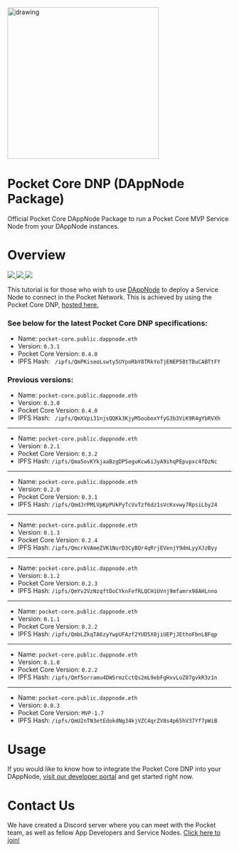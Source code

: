 <div align="left">
  <a href="https://www.pokt.network">
    <img src="https://pokt.network/wp-content/uploads/2018/12/Logo-488x228-px.png" alt="drawing" width="340"/>
  </a>
</div>
<h1 align="left">Pocket Core DNP (DAppNode Package)</h1>

Official Pocket Core DAppNode Package to run a Pocket Core MVP Service Node from your DAppNode instances.

<h1 align="left">Overview</h1>

<div align="left">
    <a  href="https://dappnode.io">
      <img src="https://img.shields.io/badge/dappnode-reference-green.svg"/>
    </a>
    <a  href="https://github.com/pokt-network/pocket-js/releases">
      <img src="https://img.shields.io/badge/version-0.2.0-blue.svg"/>
    </a>
    <a href="https://opensource.org/licenses/MIT">
      <img src="https://img.shields.io/badge/License-MIT-blue.svg"/>
    </a>
</div>

This tutorial is for those who wish to use [DAppNode](https://dappnode.io) to deploy a Service Node to connect in the Pocket Network. This is achieved by using the Pocket Core DNP, [hosted here.](http://github.com/pokt-network/pocket-core-deployments/dappnode)

### See below for the latest Pocket Core DNP specifications:
*   Name: `pocket-core.public.dappnode.eth`
*   Version: `0.3.1`
*   Pocket Core Version: `0.4.0`
*   IPFS Hash: ` /ipfs/QmPKiseoLswty5UYpoRbY8TRkYoTjENEP58tTBuCABTtFY`

### Previous versions:
*   Name: `pocket-core.public.dappnode.eth`
*   Version: `0.3.0`
*   Pocket Core Version: `0.4.0`
*   IPFS Hash: ` /ipfs/QmXVpi31njsQQKk3KjyM5ouboxYfyG3b3ViK9R4gYbRVXh`
---
*   Name: `pocket-core.public.dappnode.eth`
*   Version: `0.2.1`
*   Pocket Core Version: `0.3.2`
*   IPFS Hash: `/ipfs/Qma5ovKYkjaaBzgDP5eguKcw6iJyA9ihqPEpvpxc4fDzNc`
---
*   Name: `pocket-core.public.dappnode.eth`
*   Version: `0.2.0`
*   Pocket Core Version: `0.3.1`
*   IPFS Hash: `/ipfs/QmdJrPMLVpKpPUkPyTcVvTzf6dz1sVcKxvwy7RpsiLby24`
---
*   Name: `pocket-core.public.dappnode.eth`
*   Version: `0.1.3`
*   Pocket Core Version: `0.2.4`
*   IPFS Hash: `/ipfs/QmcrkVAmeZVK1NurD3CyBQr4qRrjEVenjY9dmLyyXJzByy`
---
*   Name: `pocket-core.public.dappnode.eth`
*   Version: `0.1.2`
*   Pocket Core Version: `0.2.3`
*   IPFS Hash: `/ipfs/QmYv2VzNzqftDoCYknFefRLQCHiUVnj9mfamrx98AHLnno`
---
*   Name: `pocket-core.public.dappnode.eth`
*   Version: `0.1.1`
*   Pocket Core Version: `0.2.2`
*   IPFS Hash: `/ipfs/QmbLZkqTA6zyYwpUFAzf2YUD5X8jiUEPjJEthoFbnLBFqp`
---
*   Name: `pocket-core.public.dappnode.eth`
*   Version: `0.1.0`
*   Pocket Core Version: `0.2.2`
*   IPFS Hash: `/ipfs/Qmf5orramu4DWSrmzCctQs2mL9ebFgHxvLoZ87gvkR3z1n`
---
*   Name: `pocket-core.public.dappnode.eth`
*   Version: `0.0.3`
*   Pocket Core Version: `MVP-1.7`
*   IPFS Hash: `/ipfs/QmU2nTN3etEdokdNg34kjVZC4qrZV8s4p65hV37Yf7pWiB`

<h1 align="left">Usage</h1>

If you would like to know how to integrate the Pocket Core DNP into your DAppNode, [visit our developer portal](https://docs.pokt.network/docs/service-node-dappnode-setup) and get started right now.

<h1 align="left">Contact Us</h1>

We have created a Discord server where you can meet with the Pocket team, as well as fellow App Developers and Service Nodes. [Click here to join!](https://discord.gg/sarhfXP)
